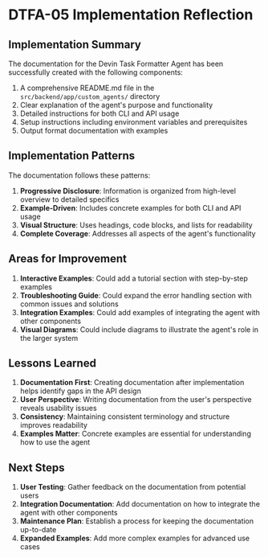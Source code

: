 # DTFA-05 Implementation Reflection

## Implementation Summary

The documentation for the Devin Task Formatter Agent has been successfully created with the following components:

1. A comprehensive README.md file in the `src/backend/app/custom_agents/` directory
2. Clear explanation of the agent's purpose and functionality
3. Detailed instructions for both CLI and API usage
4. Setup instructions including environment variables and prerequisites
5. Output format documentation with examples

## Implementation Patterns

The documentation follows these patterns:

1. **Progressive Disclosure**: Information is organized from high-level overview to detailed specifics
2. **Example-Driven**: Includes concrete examples for both CLI and API usage
3. **Visual Structure**: Uses headings, code blocks, and lists for readability
4. **Complete Coverage**: Addresses all aspects of the agent's functionality

## Areas for Improvement

1. **Interactive Examples**: Could add a tutorial section with step-by-step examples
2. **Troubleshooting Guide**: Could expand the error handling section with common issues and solutions
3. **Integration Examples**: Could add examples of integrating the agent with other components
4. **Visual Diagrams**: Could include diagrams to illustrate the agent's role in the larger system

## Lessons Learned

1. **Documentation First**: Creating documentation after implementation helps identify gaps in the API design
2. **User Perspective**: Writing documentation from the user's perspective reveals usability issues
3. **Consistency**: Maintaining consistent terminology and structure improves readability
4. **Examples Matter**: Concrete examples are essential for understanding how to use the agent

## Next Steps

1. **User Testing**: Gather feedback on the documentation from potential users
2. **Integration Documentation**: Add documentation on how to integrate the agent with other components
3. **Maintenance Plan**: Establish a process for keeping the documentation up-to-date
4. **Expanded Examples**: Add more complex examples for advanced use cases
